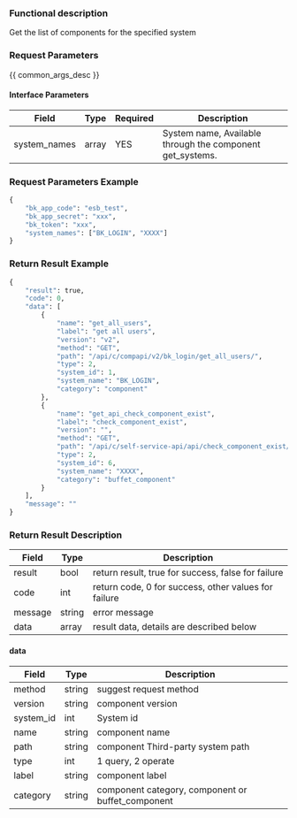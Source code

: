 ### Functional description

Get the list of components for the specified system

### Request Parameters

{{ common_args_desc }}

#### Interface Parameters

| Field          |  Type       | Required   |  Description             |
|---------------|------------|--------|------------------|
|   system_names   |   array     |   YES   |  System name, Available through the component get_systems.|

### Request Parameters Example

```python
{
    "bk_app_code": "esb_test",
    "bk_app_secret": "xxx",
    "bk_token": "xxx",
    "system_names": ["BK_LOGIN", "XXXX"]
}
```

### Return Result Example

```python
{
    "result": true,
    "code": 0,
    "data": [
        {
            "name": "get_all_users",
            "label": "get all users",
            "version": "v2",
            "method": "GET",
            "path": "/api/c/compapi/v2/bk_login/get_all_users/",
            "type": 2,
            "system_id": 1,
            "system_name": "BK_LOGIN",
            "category": "component"
        },
        {
            "name": "get_api_check_component_exist",
            "label": "check_component_exist",
            "version": "",
            "method": "GET",
            "path": "/api/c/self-service-api/api/check_component_exist/",
            "type": 2,
            "system_id": 6,
            "system_name": "XXXX",
            "category": "buffet_component"
        }
    ],
    "message": ""
}
```

### Return Result Description

| Field      | Type      | Description      |
|-----------|----------|-----------|
|  result   |    bool    |      return result, true for success, false for failure  |
|  code     |    int     |      return code, 0 for success, other values for failure |
|  message  |    string  |      error message |
|  data     |    array   |      result data, details are described below  |

#### data

| Field        | Type      | Description      |
| ------------ | ---------- | ------------------------------ |
|  method      |    string  |    suggest request method   |
|  version     |    string  |    component version   |
|  system_id   |    int     |    System id   |
|  name        |    string  |    component name   |
|  path        |    string  |    component Third-party system path   |
|  type        |    int     |    1 query, 2 operate   |
|  label       |    string  |    component label   |
|  category    |    string  |    component category, component or buffet_component   |
